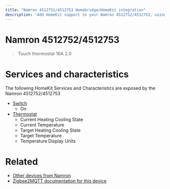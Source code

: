 ```yaml
---
title: "Namron 4512752/4512753 Homebridge/HomeKit integration"
description: "Add HomeKit support to your Namron 4512752/4512753, using Homebridge, Zigbee2MQTT and homebridge-z2m."
---
```

<!---
This file has been GENERATED using src/docgen/docgen.ts
DO NOT EDIT THIS FILE MANUALLY!
-->
# Namron 4512752/4512753
> Touch thermostat 16A 2.0


# Services and characteristics
The following HomeKit Services and Characteristics are exposed by
the Namron 4512752/4512753

* [Switch](../../switch.md)
  * On
* [Thermostat](../../climate.md)
  * Current Heating Cooling State
  * Current Temperature
  * Target Heating Cooling State
  * Target Temperature
  * Temperature Display Units


# Related
* [Other devices from Namron](../index.md#namron)
* [Zigbee2MQTT documentation for this device](https://www.zigbee2mqtt.io/devices/4512752_4512753.html)